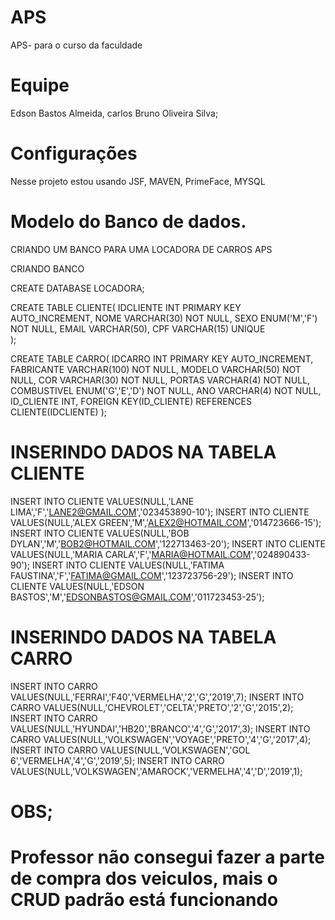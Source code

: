 # APS
APS- para o curso da faculdade
# Equipe
Edson Bastos Almeida, carlos Bruno Oliveira Silva;
# Configurações
Nesse projeto estou usando
JSF, MAVEN, PrimeFace, MYSQL
# Modelo do Banco de dados.

CRIANDO UM BANCO PARA UMA LOCADORA DE CARROS APS

CRIANDO BANCO

CREATE DATABASE LOCADORA;

CREATE TABLE CLIENTE(
	IDCLIENTE INT PRIMARY KEY AUTO_INCREMENT,
	NOME VARCHAR(30) NOT NULL,
	SEXO ENUM('M','F') NOT NULL,
	EMAIL VARCHAR(50),
	CPF VARCHAR(15) UNIQUE	
);

CREATE TABLE CARRO(
	IDCARRO INT PRIMARY KEY AUTO_INCREMENT,
	FABRICANTE VARCHAR(100) NOT NULL,
	MODELO VARCHAR(50) NOT NULL,
	COR VARCHAR(30) NOT NULL,
	PORTAS VARCHAR(4) NOT NULL,
	COMBUSTIVEL ENUM('G','E','D') NOT NULL,
	ANO VARCHAR(4) NOT NULL,
	ID_CLIENTE INT,
	FOREIGN KEY(ID_CLIENTE)
	REFERENCES CLIENTE(IDCLIENTE)
);

# INSERINDO DADOS NA TABELA CLIENTE

INSERT INTO CLIENTE VALUES(NULL,'LANE LIMA','F','LANE2@GMAIL.COM','023453890-10');
INSERT INTO CLIENTE VALUES(NULL,'ALEX GREEN','M','ALEX2@HOTMAIL.COM','014723666-15');
INSERT INTO CLIENTE VALUES(NULL,'BOB DYLAN','M','BOB2@HOTMAIL.COM','122713463-20');
INSERT INTO CLIENTE VALUES(NULL,'MARIA CARLA','F','MARIA@HOTMAIL.COM','024890433-90');
INSERT INTO CLIENTE VALUES(NULL,'FATIMA FAUSTINA','F','FATIMA@GMAIL.COM','123723756-29');
INSERT INTO CLIENTE VALUES(NULL,'EDSON BASTOS','M','EDSONBASTOS@GMAIL.COM','011723453-25');

# INSERINDO DADOS NA TABELA CARRO

INSERT INTO CARRO VALUES(NULL,'FERRAI','F40','VERMELHA','2','G','2019',7);
INSERT INTO CARRO VALUES(NULL,'CHEVROLET','CELTA','PRETO','2','G','2015',2);
INSERT INTO CARRO VALUES(NULL,'HYUNDAI','HB20','BRANCO','4','G','2017',3);
INSERT INTO CARRO VALUES(NULL,'VOLKSWAGEN','VOYAGE','PRETO','4','G','2017',4);
INSERT INTO CARRO VALUES(NULL,'VOLKSWAGEN','GOL 6','VERMELHA','4','G','2019',5);
INSERT INTO CARRO VALUES(NULL,'VOLKSWAGEN','AMAROCK','VERMELHA','4','D','2019',1);

# OBS;
# Professor não consegui fazer a parte de compra dos veiculos, mais o CRUD padrão está funcionando
